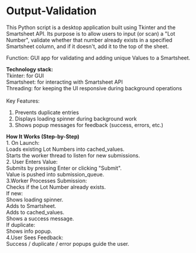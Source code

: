 # Output-Validation
This Python script is a desktop application built using Tkinter and the Smartsheet API. Its purpose is to allow users to input (or scan) a "Lot Number", validate whether that number already exists in a specified Smartsheet column, and if it doesn't, add it to the top of the sheet.

Function: GUI app for validating and adding unique Values to a Smartsheet.

**Technology stack:**
<br>Tkinter: for GUI
<br>Smartsheet: for interacting with Smartsheet API
<br>Threading: for keeping the UI responsive during background operations
<br>
<br>Key Features:
1. Prevents duplicate entries
2. Displays loading spinner during background work
3. Shows popup messages for feedback (success, errors, etc.)

**How It Works (Step-by-Step)**
<br>1. On Launch:
<br>Loads existing Lot Numbers into cached_values.
<br>Starts the worker thread to listen for new submissions.
<br>2. User Enters Value:
<br>Submits by pressing Enter or clicking "Submit".
<br>Value is pushed into submission_queue.
<br>3.Worker Processes Submission:
<br>Checks if the Lot Number already exists.
<br>If new:
<br>Shows loading spinner.
<br>Adds to Smartsheet.
<br>Adds to cached_values.
<br>Shows a success message.
<br>If duplicate:
<br>Shows info popup.
<br>4.User Sees Feedback:
<br>Success / duplicate / error popups guide the user.
